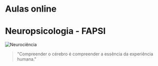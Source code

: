 # Aulas online

# Neuropsicologia - FAPSI

![Neurociência](https://images.unsplash.com/photo-1617791160536-598cf32026fb?q=80&w=1964&auto=format&fit=crop&ixlib=rb-4.0.3&ixid=M3wxMjA3fDB8MHxwaG90by1wYWdlfHx8fGVufDB8fHx8fA%3D%3D)


> "Compreender o cérebro é compreender a essência da experiência humana."
